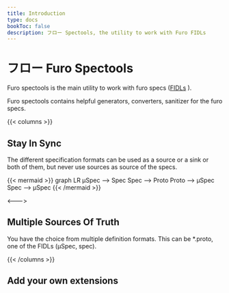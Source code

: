 ```yaml
---
title: Introduction
type: docs
bookToc: false
description: フロー Spectools, the utility to work with Furo FIDLs 
---
```


# フロー Furo Spectools
Furo spectools is the main utility to work with furo specs ([FIDLs](https://fidl.furo.pro) ).

Furo spectools contains helpful generators, converters, sanitizer for the furo specs.


{{< columns >}}
## Stay In Sync

The different specification formats can be used as a source or a sink or both of them, but never use sources as source of the specs.

{{< mermaid >}}
graph LR
µSpec --> Spec
Spec --> Proto
Proto --> µSpec
Spec --> µSpec
{{< /mermaid >}}


<--->

## Multiple Sources Of Truth
You have the choice from multiple definition formats. This can be *.proto, one of the FIDLs (µSpec, spec).

{{< /columns >}}


## Add your own extensions
